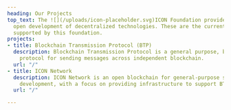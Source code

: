 ```yaml
---
heading: Our Projects
top_text: The ![](/uploads/icon-placeholder.svg)ICON Foundation provides support for
  open development of decentralized technologies. These are the current main ![](/uploads/icon-placeholder.svg)projects
  supported by this foundation.
projects:
- title: Blockchain Transmission Protocol (BTP)
  description: Blockchain Transmission Protocol is a general purpose, blockchain-agnostic
    protocol for sending messages across independent blockchain.
  url: "/"
- title: ICON Network
  description: ICON Network is an open blockchain for general-purpose smart contract
    development, with a focus on providing infrastructure to support BTP.
  url: "/"

---
```

